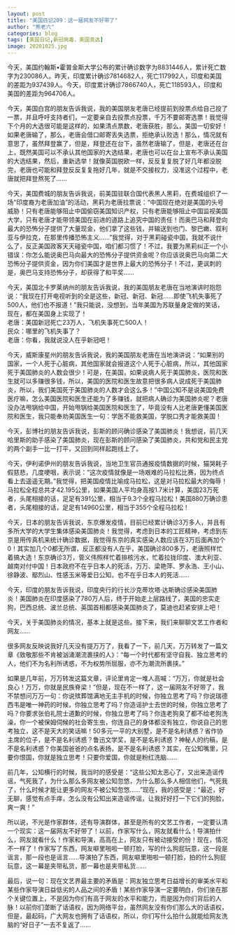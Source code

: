 ```yaml
---
layout: post
title: "美国日记209：这一届网友不好带了"
author: "熊老六"
categories: blog
tags: [美国日记,新冠病毒，美国竞选]
image: 20201025.jpg
---
```

​​今天，美国约翰斯•霍普金斯大学公布的累计确诊数字为8831446人，累计死亡数字为230086人。昨天，印度累计确诊7814682人，死亡117992人，印度和美国的差距为937439人。今天，印度累计确诊7866740人，死亡118593人，印度和美国的差距为964706人。

今天，美国白宫的朋友告诉我说，我的美国朋友老唐已经提前到投票点给自己投了一票，并且呼吁支持者们，一定要亲自去投票点投票，千万不要邮寄选票！我觉得下个月的大选很可能是这样的，如果清点票数，老唐获胜，那么，美国一切安好！如果老唐输了，那么，老唐会借口邮寄丢失选票，拒绝承认败选！那么，情况就有意思了，虽然拜登赢了，但是，拜登还在台下，虽然老唐输了，但是，老唐还在台上，既然美国可以不承认其他国家的大选结果，老唐也可以在台上宣布不承认美国的大选结果，然后，重新选举！就像英国脱欧一样，反反复复脱了好几年都没脱完，老唐也可能和拜登反反复复拖好几年，就是不交接权力，没准这个过程中，老唐就把拜登熬死了……

今天，美国费城的朋友告诉我说，前美国驻联合国代表黑人黑莉，在费城组织了一场“印度裔为老唐加油”的活动，黑莉为老唐拉票说：“中国现在绝对是美国的头号威胁！只有老唐能够阻止中国偷窃美国知识产权，只有老唐能够阻止中国监视美国大学，只有老唐才能带领美国在前进的道路上追究中国的责任！而奥巴马和拜登向最大的恐怖分子提供了大量现金，他们拿了这些钱，并输送到也门、黎巴嫩、叙利亚与伊拉克，在那里传播恐怖主义……”我觉得，对于黑莉碰瓷中国，我就不说什么了，反正美国政客天天碰瓷中国，咱们都习惯了！不过，我要为黑莉纠正一个小错误：你怎么能说奥巴马向最大的恐怖分子提供资金呢？你应该说奥巴马向第二大恐怖分子提供资金，因为你们美国才是世界上最大的恐怖分子！不过，更讽刺的是，奥巴马支持恐怖分子，却获得了和平奖……

今天，美国北卡罗莱纳州的朋友告诉我说，我的美国朋友老唐在当地演讲时抱怨说：“我现在打开电视听到的全是这些，新冠、新冠、新冠……即使飞机失事死了500人，他们也不报道！”我只能说，没想到，当年美国为苏联量身定做的笑话，现在，都在美国身上实现了！  
老唐：美国新冠死亡23万人，飞机失事死亡500人！  
民众：哪里的飞机失事了？   
老唐：你看，我就说没人在乎新冠吧！ 

今天，威斯康星州的朋友告诉我说，我的美国朋友老唐在当地演讲说：“如果别的国家，一个人死于心脏病，其他国家就会报道这个人死于心脏病，所以，其他国家死于美国肺炎的人数会很少！可是，在美国，如果说病人死于美国肺炎，医院和医生就可以多赚很多钱，所以，美国的医院和医生故意把很多病人说成死于美国肺炎，所以，我们美国死于美国肺炎的人数才会这么多！”中国公知不是说美国免费医疗嘛，怎么美国医院和医生还能为了多赚钱，就把病人确诊为美国肺炎呢？老唐没办法甩锅给中国，开始甩锅给美国医院和医生了，毕竟没有人比老唐更懂美国医院和医生，我只能奉劝美国医生一句：学医不能救美国，学脱口秀才能救美国！

今天，彭博社的朋友告诉我说，彭斯的顾问确诊感染了美国肺炎！我想说，前几天哈里斯的助手感染了美国肺炎，现在彭斯的顾问感染了美国肺炎，共和党和民主党的两个副手一比一打平，又回到同样起跑线上了。

今天，伊利诺伊州的朋友告诉我说，当地卫生官员通报疫情数据的时候，猫哭耗子假慈悲，几度哽咽，表示说：“这次疫情就像是一场艰难的马拉松比赛，因为终点看上去遥遥无期。”我觉得，把美国疫情比喻成马拉松，这是对马拉松最大的侮辱！马拉松全程总共才42.195公里，如果美国人平均身高按1.7米计算，美国23万死者，头尾相接的话，足足有391公里，相当于9.3个全程马拉松！美国880万确诊患者，头尾相接的话，足足有14960公里，相当于355个全程马拉松！

今天，日本的朋友告诉我说，东京爆发疫情，目前已经累计确诊3万多人，并且有多所大学的大学生集体感染美国肺炎！我觉得，考虑到日本的工匠精神，考虑到东京是用传真机来统计确诊数据，我觉得东京的真实感染人数应该在3万后面再加个0！其实加几个0都无所谓，反正都没有人在乎，美国确诊800多万，老唐照样忙着搞大选！东京确诊3万，菅义伟照样忙着排核污水，忙着拉拢印度、澳大利亚、越南对付中国！日本政府不在乎日本人的死活，万万、梁艳萍、罗永浩、王小山、徐静波、鄢烈山、性感玉米等爱日公知，也不在乎日本人的死活……

今天，印度的朋友告诉我说，印度央行的行长沙克蒂坎塔·达斯确诊感染美国肺炎！美国肺炎在印度感染了780万人后，终于开始走上层路线了，美国的忠实走狗，巴西总统、波兰总统、英国首相都感染美国肺炎了，莫迪也赶紧安排上吧！

今天，关于美国肺炎的情况，基本上就是这些。接下来，我们来聊聊文艺工作者和网友……

很多网友反映说我好几天没有提万万了，我看了一下，前几天，万万转发了一篇文章《致敬那些不肯被汹涌潮流裹挟的人》：“每一个时代都有坚守自我、独立思考的人，他们不为名利所诱惑，不为权势所屈服，亦不为潮流所裹挟。”

如果是几年前，万万转发这篇文章，评论里肯定一堆人高喊：“万万，你就是社会良心！万万，你就是民族脊梁！”但是，现在不一样了，这一届网友不好带了，我不禁想问万万一句：你说殡葬馆满地无主手机的时候，你独立思考了吗？你说瑞德西韦是唯一神药的时候，你独立思考了吗？你造谣护士去世的时候，你独立思考了吗？你要求张伯礼院士道歉的时候，你独立思考了吗？你连老狗臭了都不给老狗洗澡，你一个被保姆伺候的社会寄生虫，你连自己的身体都没有独立，你说自己的思考独立，这不是天大的笑话嘛！50多元一平的大别墅，是不是名利诱惑？省作协主席的位子，是不是名利诱惑？鲁迅文学奖，是不是名利诱惑？神秘人的约稿，是不是名利诱惑？你美国爸爸的点名表扬，是不是名利诱惑？其实，在公知嘴里，只要你恨国，你就是独立思考！只要你爱国，你就是粉红洗脑……

前几年，公知横行的时候，我当时的感受是：“这些公知太恶心了，又出来造谣传谣，气死我了，为什么那么多网友被公知忽悠，为什么那么多人相信他们，气死我了，什么时候才能让更多的网友不被公知忽悠……”现在，我的感受是：“最近，好无聊，感觉有点手痒，怎么没有公知出来造谣传谣，让我好好打一下它们的狗脸，爽一爽！”

所以说，不光是作家群体，还有导演群体，甚至是所有的文艺工作者，一定要认清一个现实：这一届网友不好带了！以前，作家写什么，网友就看什么！导演拍什么，网友就看什么！作家和导演，高高在上，网友只有被动接受的份！现在，情况不一样了！作家写了东西，网友噼里啪啦一顿打脸，写的什么狗屁玩意，这一段是谣言，那一段也是谣言……导演拍了东西，网友噼里啪啦一顿打脸，拍的什么狗屁玩意，这一幕是夹带私货，那一幕也是夹带私货……

最后，说一句：现在文艺界最主要的矛盾是：网友独立思考日益增长的审美水平和某些作家导演日益低劣的人品之间的矛盾！某些作家导演一定要明白，你们坐在那个关键位置上，不是因为你们有高于网友的水平和能力，而是因为你们背后的人脉！以前你们垄断了话语权，因为网络平台，虽然网友没有你们那么大的话语权，但是，最起码，广大网友也拥有了话语权，所以，你们写什么拍什么就能给网友洗脑的“好日子”一去不复返了……​​​​